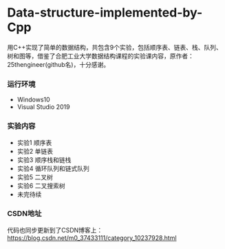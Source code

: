 # Data-structure-implemented-by-Cpp
用C++实现了简单的数据结构，共包含9个实验，包括顺序表、链表、栈、队列、树和图等，借鉴了合肥工业大学数据结构课程的实验课内容，原作者：25thengineer(github名)，十分感谢。
### 运行环境
* Windows10
* Visual Studio 2019
### 实验内容
* 实验1 顺序表
* 实验2 单链表
* 实验3 顺序栈和链栈
* 实验4 循环队列和链式队列
* 实验5 二叉树
* 实验6 二叉搜索树
* 未完待续
### CSDN地址
代码也同步更新到了CSDN博客上：https://blog.csdn.net/m0_37433111/category_10237928.html
